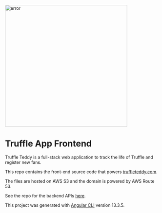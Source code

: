 
<img width="400" alt="error" src="https://image.shutterstock.com/image-photo/collage-different-dogs-on-white-260nw-1724568655.jpg">

# Truffle App Frontend

Truffle Teddy is a full-stack web application to track the life of Truffle and register new fans.

This repo contains the front-end source code that powers <a href = 'http://truffleteddy.com.s3-website-us-west-1.amazonaws.com/' target = "_blank">truffleteddy.com</a>. 

The files are hosted on AWS S3 and the domain is powered by AWS Route 53.

See the repo for the backend APIs [here](https://github.com/aaroncorona/Truffle-App-Backend).

This project was generated with [Angular CLI](https://github.com/angular/angular-cli) version 13.3.5.
